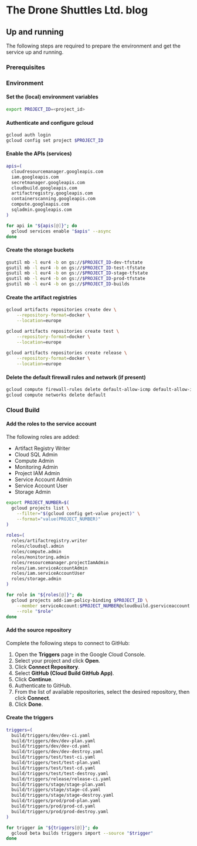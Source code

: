 # The Drone Shuttles Ltd. blog

## Up and running

The following steps are required to prepare the environment and get the service up and running.

### Prerequisites

### Environment

#### Set the (local) environment variables

```bash
export PROJECT_ID=<project_id>
```

#### Authenticate and configure gcloud

```bash
gcloud auth login
gcloud config set project $PROJECT_ID
```

#### Enable the APIs (services)

```bash
apis=( 
  cloudresourcemanager.googleapis.com
  iam.googleapis.com
  secretmanager.googleapis.com
  cloudbuild.googleapis.com
  artifactregistry.googleapis.com
  containerscanning.googleapis.com
  compute.googleapis.com
  sqladmin.googleapis.com
)

for api in "${apis[@]}"; do
  gcloud services enable "$apis" --async
done
```

#### Create the storage buckets

```bash
gsutil mb -l eur4 -b on gs://$PROJECT_ID-dev-tfstate
gsutil mb -l eur4 -b on gs://$PROJECT_ID-test-tfstate
gsutil mb -l eur4 -b on gs://$PROJECT_ID-stage-tfstate
gsutil mb -l eur4 -b on gs://$PROJECT_ID-prod-tfstate
gsutil mb -l eur4 -b on gs://$PROJECT_ID-builds
```

#### Create the artifact registries

```bash
gcloud artifacts repositories create dev \
    --repository-format=docker \
    --location=europe

gcloud artifacts repositories create test \
    --repository-format=docker \
    --location=europe
    
gcloud artifacts repositories create release \
    --repository-format=docker \
    --location=europe 
```

#### Delete the default firewall rules and network (if present)

```bash
gcloud compute firewall-rules delete default-allow-icmp default-allow-internal default-allow-rdp default-allow-ssh
gcloud compute networks delete default
```

### Cloud Build

#### Add the roles to the service account

The following roles are added:

- Artifact Registry Writer
- Cloud SQL Admin
- Compute Admin
- Monitoring Admin
- Project IAM Admin
- Service Account Admin
- Service Account User
- Storage Admin

```bash
export PROJECT_NUMBER=$(
  gcloud projects list \
    --filter="$(gcloud config get-value project)" \
    --format="value(PROJECT_NUMBER)"
)
  
roles=( 
  roles/artifactregistry.writer
  roles/cloudsql.admin
  roles/compute.admin
  roles/monitoring.admin
  roles/resourcemanager.projectIamAdmin
  roles/iam.serviceAccountAdmin
  roles/iam.serviceAccountUser
  roles/storage.admin
)

for role in "${roles[@]}"; do
  gcloud projects add-iam-policy-binding $PROJECT_ID \
    --member serviceAccount:$PROJECT_NUMBER@cloudbuild.gserviceaccount.com \
    --role "$role"
done
```

#### Add the source repository

Complete the following steps to connect to GitHub:

1. Open the **Triggers** page in the Google Cloud Console.
2. Select your project and click **Open**.
3. Click **Connect Repository**.
4. Select **GitHub (Cloud Build GitHub App)**.
5. Click **Continue**.
6. Authenticate to GitHub.
7. From the list of available repositories, select the desired repository, then click **Connect**. 
8. Click **Done**.

#### Create the triggers

```bash
triggers=(
  build/triggers/dev/dev-ci.yaml
  build/triggers/dev/dev-plan.yaml
  build/triggers/dev/dev-cd.yaml
  build/triggers/dev/dev-destroy.yaml
  build/triggers/test/test-ci.yaml
  build/triggers/test/test-plan.yaml
  build/triggers/test/test-cd.yaml
  build/triggers/test/test-destroy.yaml
  build/triggers/release/release-ci.yaml
  build/triggers/stage/stage-plan.yaml
  build/triggers/stage/stage-cd.yaml
  build/triggers/stage/stage-destroy.yaml
  build/triggers/prod/prod-plan.yaml
  build/triggers/prod/prod-cd.yaml
  build/triggers/prod/prod-destroy.yaml
)

for trigger in "${triggers[@]}"; do
  gcloud beta builds triggers import --source "$trigger"
done
```